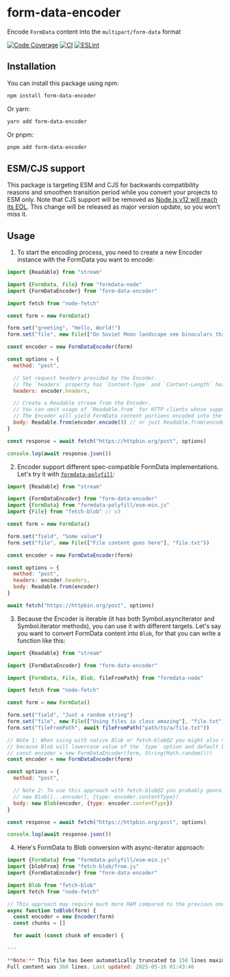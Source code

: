 # form-data-encoder

Encode `FormData` content into the `multipart/form-data` format

[![Code Coverage](https://codecov.io/github/octet-stream/form-data-encoder/coverage.svg?branch=master)](https://codecov.io/github/octet-stream/form-data-encoder?branch=master)
[![CI](https://github.com/octet-stream/form-data-encoder/workflows/CI/badge.svg)](https://github.com/octet-stream/form-data-encoder/actions/workflows/ci.yml)
[![ESLint](https://github.com/octet-stream/form-data-encoder/workflows/ESLint/badge.svg)](https://github.com/octet-stream/form-data-encoder/actions/workflows/eslint.yml)

## Installation

You can install this package using npm:

```sh
npm install form-data-encoder
```

Or yarn:

```sh
yarn add form-data-encoder
```

Or pnpm:

```sh
pnpm add form-data-encoder
```

## ESM/CJS support

This package is targeting ESM and CJS for backwards compatibility reasons and smoothen transition period while you convert your projects to ESM only. Note that CJS support will be removed as [Node.js v12 will reach its EOL](https://github.com/nodejs/release#release-schedule). This change will be released as major version update, so you won't miss it.

## Usage

1. To start the encoding process, you need to create a new Encoder instance with the FormData you want to encode:

```js
import {Readable} from "stream"

import {FormData, File} from "formdata-node"
import {FormDataEncoder} from "form-data-encoder"

import fetch from "node-fetch"

const form = new FormData()

form.set("greeting", "Hello, World!")
form.set("file", new File(["On Soviet Moon landscape see binoculars through YOU"], "file.txt"))

const encoder = new FormDataEncoder(form)

const options = {
  method: "post",

  // Set request headers provided by the Encoder.
  // The `headers` property has `Content-Type` and `Content-Length` headers.
  headers: encoder.headers,

  // Create a Readable stream from the Encoder.
  // You can omit usage of `Readable.from` for HTTP clients whose support async iterables in request body.
  // The Encoder will yield FormData content portions encoded into the multipart/form-data format as node-fetch consumes the stream.
  body: Readable.from(encoder.encode()) // or just Readable.from(encoder)
}

const response = await fetch("https://httpbin.org/post", options)

console.log(await response.json())
```

2. Encoder support different spec-compatible FormData implementations. Let's try it with [`formdata-polyfill`](https://github.com/jimmywarting/FormData):

```js
import {Readable} from "stream"

import {FormDataEncoder} from "form-data-encoder"
import {FormData} from "formdata-polyfill/esm-min.js"
import {File} from "fetch-blob" // v3

const form = new FormData()

form.set("field", "Some value")
form.set("file", new File(["File content goes here"], "file.txt"))

const encoder = new FormDataEncoder(form)

const options = {
  method: "post",
  headers: encoder.headers,
  body: Readable.from(encoder)
}

await fetch("https://httpbin.org/post", options)
```

3. Because the Encoder is iterable (it has both Symbol.asyncIterator and Symbol.iterator methods), you can use it with different targets. Let's say you want to convert FormData content into `Blob`, for that you can write a function like this:

```js
import {Readable} from "stream"

import {FormDataEncoder} from "form-data-encoder"

import {FormData, File, Blob, fileFromPath} from "formdata-node"

import fetch from "node-fetch"

const form = new FormData()

form.set("field", "Just a random string")
form.set("file", new File(["Using files is class amazing"], "file.txt"))
form.set("fileFromPath", await fileFromPath("path/to/a/file.txt"))

// Note 1: When using with native Blob or fetch-blob@2 you might also need to generate boundary string for your FormDataEncoder instance
// because Blob will lowercase value of the `type` option and default boundary generator produces a string with both lower and upper cased alphabetical characters. Math.random() should be enough to fix this:
// const encoder = new FormDataEncoder(form, String(Math.random()))
const encoder = new FormDataEncoder(form)

const options = {
  method: "post",

  // Note 2: To use this approach with fetch-blob@2 you probably gonna need to convert the encoder parts output to an array first:
  // new Blob([...encoder], {type: encoder.contentType})
  body: new Blob(encoder, {type: encoder.contentType})
}

const response = await fetch("https://httpbin.org/post", options)

console.log(await response.json())
```

4. Here's FormData to Blob conversion with async-iterator approach:

```js
import {FormData} from "formdata-polyfill/esm-min.js"
import {blobFrom} from "fetch-blob/from.js"
import {FormDataEncoder} from "form-data-encoder"

import Blob from "fetch-blob"
import fetch from "node-fetch"

// This approach may require much more RAM compared to the previous one, but it works too.
async function toBlob(form) {
  const encoder = new Encoder(form)
  const chunks = []

  for await (const chunk of encoder) {

---

**Note:** This file has been automatically truncated to 150 lines maximum.
Full content was 366 lines. Last updated: 2025-05-16 01:43:46
